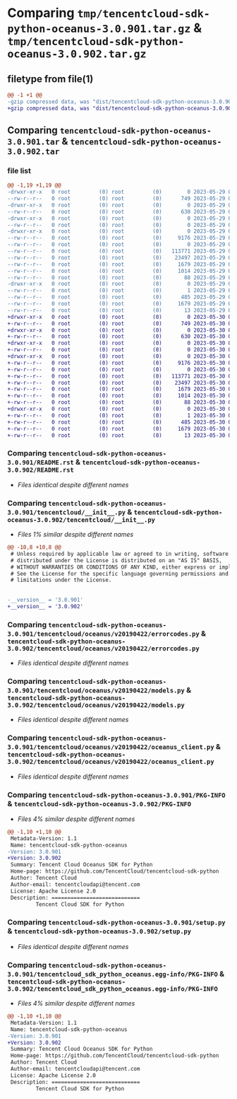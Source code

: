 # Comparing `tmp/tencentcloud-sdk-python-oceanus-3.0.901.tar.gz` & `tmp/tencentcloud-sdk-python-oceanus-3.0.902.tar.gz`

## filetype from file(1)

```diff
@@ -1 +1 @@
-gzip compressed data, was "dist/tencentcloud-sdk-python-oceanus-3.0.901.tar", last modified: Mon May 29 02:33:11 2023, max compression
+gzip compressed data, was "dist/tencentcloud-sdk-python-oceanus-3.0.902.tar", last modified: Tue May 30 00:28:51 2023, max compression
```

## Comparing `tencentcloud-sdk-python-oceanus-3.0.901.tar` & `tencentcloud-sdk-python-oceanus-3.0.902.tar`

### file list

```diff
@@ -1,19 +1,19 @@
-drwxr-xr-x   0 root         (0) root         (0)        0 2023-05-29 02:33:11.000000 tencentcloud-sdk-python-oceanus-3.0.901/
--rw-r--r--   0 root         (0) root         (0)      749 2023-05-29 02:33:11.000000 tencentcloud-sdk-python-oceanus-3.0.901/README.rst
-drwxr-xr-x   0 root         (0) root         (0)        0 2023-05-29 02:33:11.000000 tencentcloud-sdk-python-oceanus-3.0.901/tencentcloud/
--rw-r--r--   0 root         (0) root         (0)      630 2023-05-29 02:33:11.000000 tencentcloud-sdk-python-oceanus-3.0.901/tencentcloud/__init__.py
-drwxr-xr-x   0 root         (0) root         (0)        0 2023-05-29 02:33:11.000000 tencentcloud-sdk-python-oceanus-3.0.901/tencentcloud/oceanus/
--rw-r--r--   0 root         (0) root         (0)        0 2023-05-29 02:33:11.000000 tencentcloud-sdk-python-oceanus-3.0.901/tencentcloud/oceanus/__init__.py
-drwxr-xr-x   0 root         (0) root         (0)        0 2023-05-29 02:33:11.000000 tencentcloud-sdk-python-oceanus-3.0.901/tencentcloud/oceanus/v20190422/
--rw-r--r--   0 root         (0) root         (0)     9176 2023-05-29 02:33:11.000000 tencentcloud-sdk-python-oceanus-3.0.901/tencentcloud/oceanus/v20190422/errorcodes.py
--rw-r--r--   0 root         (0) root         (0)        0 2023-05-29 02:33:11.000000 tencentcloud-sdk-python-oceanus-3.0.901/tencentcloud/oceanus/v20190422/__init__.py
--rw-r--r--   0 root         (0) root         (0)   113771 2023-05-29 02:33:11.000000 tencentcloud-sdk-python-oceanus-3.0.901/tencentcloud/oceanus/v20190422/models.py
--rw-r--r--   0 root         (0) root         (0)    23497 2023-05-29 02:33:11.000000 tencentcloud-sdk-python-oceanus-3.0.901/tencentcloud/oceanus/v20190422/oceanus_client.py
--rw-r--r--   0 root         (0) root         (0)     1679 2023-05-29 02:33:11.000000 tencentcloud-sdk-python-oceanus-3.0.901/PKG-INFO
--rw-r--r--   0 root         (0) root         (0)     1014 2023-05-29 02:33:11.000000 tencentcloud-sdk-python-oceanus-3.0.901/setup.py
--rw-r--r--   0 root         (0) root         (0)       88 2023-05-29 02:33:11.000000 tencentcloud-sdk-python-oceanus-3.0.901/setup.cfg
-drwxr-xr-x   0 root         (0) root         (0)        0 2023-05-29 02:33:11.000000 tencentcloud-sdk-python-oceanus-3.0.901/tencentcloud_sdk_python_oceanus.egg-info/
--rw-r--r--   0 root         (0) root         (0)        1 2023-05-29 02:33:11.000000 tencentcloud-sdk-python-oceanus-3.0.901/tencentcloud_sdk_python_oceanus.egg-info/dependency_links.txt
--rw-r--r--   0 root         (0) root         (0)      485 2023-05-29 02:33:11.000000 tencentcloud-sdk-python-oceanus-3.0.901/tencentcloud_sdk_python_oceanus.egg-info/SOURCES.txt
--rw-r--r--   0 root         (0) root         (0)     1679 2023-05-29 02:33:11.000000 tencentcloud-sdk-python-oceanus-3.0.901/tencentcloud_sdk_python_oceanus.egg-info/PKG-INFO
--rw-r--r--   0 root         (0) root         (0)       13 2023-05-29 02:33:11.000000 tencentcloud-sdk-python-oceanus-3.0.901/tencentcloud_sdk_python_oceanus.egg-info/top_level.txt
+drwxr-xr-x   0 root         (0) root         (0)        0 2023-05-30 00:28:51.000000 tencentcloud-sdk-python-oceanus-3.0.902/
+-rw-r--r--   0 root         (0) root         (0)      749 2023-05-30 00:28:51.000000 tencentcloud-sdk-python-oceanus-3.0.902/README.rst
+drwxr-xr-x   0 root         (0) root         (0)        0 2023-05-30 00:28:51.000000 tencentcloud-sdk-python-oceanus-3.0.902/tencentcloud/
+-rw-r--r--   0 root         (0) root         (0)      630 2023-05-30 00:28:51.000000 tencentcloud-sdk-python-oceanus-3.0.902/tencentcloud/__init__.py
+drwxr-xr-x   0 root         (0) root         (0)        0 2023-05-30 00:28:51.000000 tencentcloud-sdk-python-oceanus-3.0.902/tencentcloud/oceanus/
+-rw-r--r--   0 root         (0) root         (0)        0 2023-05-30 00:28:51.000000 tencentcloud-sdk-python-oceanus-3.0.902/tencentcloud/oceanus/__init__.py
+drwxr-xr-x   0 root         (0) root         (0)        0 2023-05-30 00:28:51.000000 tencentcloud-sdk-python-oceanus-3.0.902/tencentcloud/oceanus/v20190422/
+-rw-r--r--   0 root         (0) root         (0)     9176 2023-05-30 00:28:51.000000 tencentcloud-sdk-python-oceanus-3.0.902/tencentcloud/oceanus/v20190422/errorcodes.py
+-rw-r--r--   0 root         (0) root         (0)        0 2023-05-30 00:28:51.000000 tencentcloud-sdk-python-oceanus-3.0.902/tencentcloud/oceanus/v20190422/__init__.py
+-rw-r--r--   0 root         (0) root         (0)   113771 2023-05-30 00:28:51.000000 tencentcloud-sdk-python-oceanus-3.0.902/tencentcloud/oceanus/v20190422/models.py
+-rw-r--r--   0 root         (0) root         (0)    23497 2023-05-30 00:28:51.000000 tencentcloud-sdk-python-oceanus-3.0.902/tencentcloud/oceanus/v20190422/oceanus_client.py
+-rw-r--r--   0 root         (0) root         (0)     1679 2023-05-30 00:28:51.000000 tencentcloud-sdk-python-oceanus-3.0.902/PKG-INFO
+-rw-r--r--   0 root         (0) root         (0)     1014 2023-05-30 00:28:51.000000 tencentcloud-sdk-python-oceanus-3.0.902/setup.py
+-rw-r--r--   0 root         (0) root         (0)       88 2023-05-30 00:28:51.000000 tencentcloud-sdk-python-oceanus-3.0.902/setup.cfg
+drwxr-xr-x   0 root         (0) root         (0)        0 2023-05-30 00:28:51.000000 tencentcloud-sdk-python-oceanus-3.0.902/tencentcloud_sdk_python_oceanus.egg-info/
+-rw-r--r--   0 root         (0) root         (0)        1 2023-05-30 00:28:51.000000 tencentcloud-sdk-python-oceanus-3.0.902/tencentcloud_sdk_python_oceanus.egg-info/dependency_links.txt
+-rw-r--r--   0 root         (0) root         (0)      485 2023-05-30 00:28:51.000000 tencentcloud-sdk-python-oceanus-3.0.902/tencentcloud_sdk_python_oceanus.egg-info/SOURCES.txt
+-rw-r--r--   0 root         (0) root         (0)     1679 2023-05-30 00:28:51.000000 tencentcloud-sdk-python-oceanus-3.0.902/tencentcloud_sdk_python_oceanus.egg-info/PKG-INFO
+-rw-r--r--   0 root         (0) root         (0)       13 2023-05-30 00:28:51.000000 tencentcloud-sdk-python-oceanus-3.0.902/tencentcloud_sdk_python_oceanus.egg-info/top_level.txt
```

### Comparing `tencentcloud-sdk-python-oceanus-3.0.901/README.rst` & `tencentcloud-sdk-python-oceanus-3.0.902/README.rst`

 * *Files identical despite different names*

### Comparing `tencentcloud-sdk-python-oceanus-3.0.901/tencentcloud/__init__.py` & `tencentcloud-sdk-python-oceanus-3.0.902/tencentcloud/__init__.py`

 * *Files 1% similar despite different names*

```diff
@@ -10,8 +10,8 @@
 # Unless required by applicable law or agreed to in writing, software
 # distributed under the License is distributed on an "AS IS" BASIS,
 # WITHOUT WARRANTIES OR CONDITIONS OF ANY KIND, either express or implied.
 # See the License for the specific language governing permissions and
 # limitations under the License.
 
 
-__version__ = '3.0.901'
+__version__ = '3.0.902'
```

### Comparing `tencentcloud-sdk-python-oceanus-3.0.901/tencentcloud/oceanus/v20190422/errorcodes.py` & `tencentcloud-sdk-python-oceanus-3.0.902/tencentcloud/oceanus/v20190422/errorcodes.py`

 * *Files identical despite different names*

### Comparing `tencentcloud-sdk-python-oceanus-3.0.901/tencentcloud/oceanus/v20190422/models.py` & `tencentcloud-sdk-python-oceanus-3.0.902/tencentcloud/oceanus/v20190422/models.py`

 * *Files identical despite different names*

### Comparing `tencentcloud-sdk-python-oceanus-3.0.901/tencentcloud/oceanus/v20190422/oceanus_client.py` & `tencentcloud-sdk-python-oceanus-3.0.902/tencentcloud/oceanus/v20190422/oceanus_client.py`

 * *Files identical despite different names*

### Comparing `tencentcloud-sdk-python-oceanus-3.0.901/PKG-INFO` & `tencentcloud-sdk-python-oceanus-3.0.902/PKG-INFO`

 * *Files 4% similar despite different names*

```diff
@@ -1,10 +1,10 @@
 Metadata-Version: 1.1
 Name: tencentcloud-sdk-python-oceanus
-Version: 3.0.901
+Version: 3.0.902
 Summary: Tencent Cloud Oceanus SDK for Python
 Home-page: https://github.com/TencentCloud/tencentcloud-sdk-python
 Author: Tencent Cloud
 Author-email: tencentcloudapi@tencent.com
 License: Apache License 2.0
 Description: ============================
         Tencent Cloud SDK for Python
```

### Comparing `tencentcloud-sdk-python-oceanus-3.0.901/setup.py` & `tencentcloud-sdk-python-oceanus-3.0.902/setup.py`

 * *Files identical despite different names*

### Comparing `tencentcloud-sdk-python-oceanus-3.0.901/tencentcloud_sdk_python_oceanus.egg-info/PKG-INFO` & `tencentcloud-sdk-python-oceanus-3.0.902/tencentcloud_sdk_python_oceanus.egg-info/PKG-INFO`

 * *Files 4% similar despite different names*

```diff
@@ -1,10 +1,10 @@
 Metadata-Version: 1.1
 Name: tencentcloud-sdk-python-oceanus
-Version: 3.0.901
+Version: 3.0.902
 Summary: Tencent Cloud Oceanus SDK for Python
 Home-page: https://github.com/TencentCloud/tencentcloud-sdk-python
 Author: Tencent Cloud
 Author-email: tencentcloudapi@tencent.com
 License: Apache License 2.0
 Description: ============================
         Tencent Cloud SDK for Python
```

